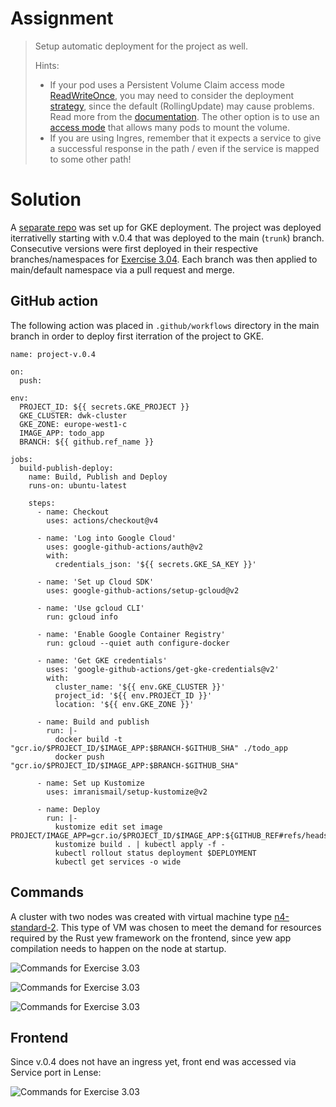 # Assignment

> Setup automatic deployment for the project as well.
> 
> Hints:
> 
> - If your pod uses a Persistent Volume Claim access mode [ReadWriteOnce](https://kubernetes.io/docs/concepts/storage/persistent-volumes/#access-modes), you may need to consider the deployment [strategy](https://kubernetes.io/docs/concepts/workloads/controllers/deployment/#strategy), since the default (RollingUpdate) may cause problems. Read more from the [documentation](https://kubernetes.io/docs/concepts/workloads/controllers/deployment/#strategy). The other option is to use an [access mode](https://kubernetes.io/docs/concepts/storage/persistent-volumes/#access-modes) that allows many pods to mount the volume.
> - If you are using Ingres, remember that it expects a service to give a successful response in the path / even if the service is mapped to some other path!


# Solution

A [separate repo](https://github.com/VikSil/HU_MOOC_GKE_deployment) was set up for GKE deployment. The project was deployed iterrativelly starting with v.0.4 that was deployed to the main (`trunk`) branch. Consecutive versions were first deployed in their respective branches/namespaces for [Exercise 3.04](https://raw.githubusercontent.com/VikSil/DevOps_with_Kubernetes/refs/heads/trunk/Part3/Exercise_3.04). Each branch was then applied to main/default namespace via a pull request and merge.

## GitHub action

The following action was placed in `.github/workflows` directory in the main branch in order to deploy first iterration of the project to GKE.

```
name: project-v.0.4

on:
  push:

env:
  PROJECT_ID: ${{ secrets.GKE_PROJECT }}
  GKE_CLUSTER: dwk-cluster
  GKE_ZONE: europe-west1-c
  IMAGE_APP: todo_app
  BRANCH: ${{ github.ref_name }}

jobs:
  build-publish-deploy:
    name: Build, Publish and Deploy
    runs-on: ubuntu-latest

    steps:
      - name: Checkout
        uses: actions/checkout@v4

      - name: 'Log into Google Cloud'
        uses: google-github-actions/auth@v2
        with:
          credentials_json: '${{ secrets.GKE_SA_KEY }}'

      - name: 'Set up Cloud SDK'
        uses: google-github-actions/setup-gcloud@v2

      - name: 'Use gcloud CLI'
        run: gcloud info

      - name: 'Enable Google Container Registry'
        run: gcloud --quiet auth configure-docker

      - name: 'Get GKE credentials'
        uses: 'google-github-actions/get-gke-credentials@v2'
        with:
          cluster_name: '${{ env.GKE_CLUSTER }}'
          project_id: '${{ env.PROJECT_ID }}'
          location: '${{ env.GKE_ZONE }}'

      - name: Build and publish
        run: |-
          docker build -t "gcr.io/$PROJECT_ID/$IMAGE_APP:$BRANCH-$GITHUB_SHA" ./todo_app
          docker push "gcr.io/$PROJECT_ID/$IMAGE_APP:$BRANCH-$GITHUB_SHA"

      - name: Set up Kustomize
        uses: imranismail/setup-kustomize@v2

      - name: Deploy
        run: |-
          kustomize edit set image PROJECT/IMAGE_APP=gcr.io/$PROJECT_ID/$IMAGE_APP:${GITHUB_REF#refs/heads/}-$GITHUB_SHA
          kustomize build . | kubectl apply -f -
          kubectl rollout status deployment $DEPLOYMENT
          kubectl get services -o wide
```

## Commands

A cluster with two nodes was created with virtual machine type [n4-standard-2](https://cloud.google.com/compute/docs/general-purpose-machines#n4_series). This type of VM was chosen to meet the demand for resources required by the Rust yew framework on the frontend, since yew app compilation needs to happen on the node at startup. 

![Commands for Exercise 3.03](https://raw.githubusercontent.com/VikSil/DevOps_with_Kubernetes/refs/heads/trunk/Part3/Exercise_3.03/Exercise_3.03_commands.png)

![Commands for Exercise 3.03](https://raw.githubusercontent.com/VikSil/DevOps_with_Kubernetes/refs/heads/trunk/Part3/Exercise_3.03/Exercise_3.03_commands2.png)

![Commands for Exercise 3.03](https://raw.githubusercontent.com/VikSil/DevOps_with_Kubernetes/refs/heads/trunk/Part3/Exercise_3.03/Exercise_3.03_commands3.png)

## Frontend

Since v.0.4 does not have an ingress yet, front end was accessed via Service port in Lense:

![Commands for Exercise 3.03](https://raw.githubusercontent.com/VikSil/DevOps_with_Kubernetes/refs/heads/trunk/Part3/Exercise_3.03/Exercise_3.03_deployment.png)